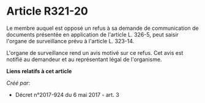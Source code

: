 # Article R321-20

Le membre auquel est opposé un refus à sa demande de communication de documents présentée en application de l'article L.
326-5, peut saisir l'organe de surveillance prévu à l'article L. 323-14.

L'organe de surveillance rend un avis motivé sur ce refus. Cet avis est notifié au demandeur et au représentant légal de
l'organisme.

**Liens relatifs à cet article**

_Créé par_:

  - Décret n°2017-924 du 6 mai 2017 - art. 3
